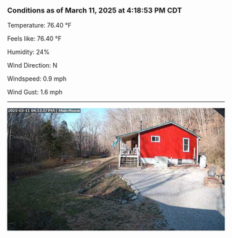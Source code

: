 ### Conditions as of March 11, 2025 at 4:18:53 PM CDT 

Temperature: 76.40 &deg;F

Feels like: 76.40 &deg;F

Humidity: 24%

Wind Direction: N

Windspeed: 0.9 mph

Wind Gust: 1.6 mph

---

<img src="./images/latest.jpeg"/>

